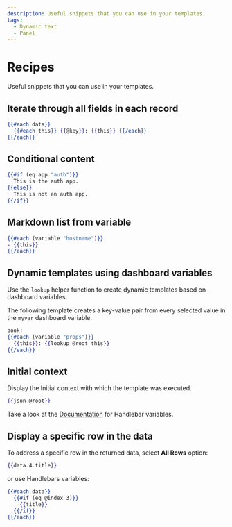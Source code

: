 ```yaml
---
description: Useful snippets that you can use in your templates.
tags:
  - Dynamic text
  - Panel
---
```


# Recipes

Useful snippets that you can use in your templates.

## Iterate through all fields in each record

```handlebars
{{#each data}}
  {{#each this}} {{@key}}: {{this}} {{/each}}
{{/each}}
```

## Conditional content

```handlebars
{{#if (eq app "auth")}}
  This is the auth app.
{{else}}
  This is not an auth app.
{{/if}}
```

## Markdown list from variable

```handlebars
{{#each (variable "hostname")}}
- {{this}}
{{/each}}
```

## Dynamic templates using dashboard variables

Use the `lookup` helper function to create dynamic templates based on dashboard variables.

The following template creates a key-value pair from every selected value in the `myvar` dashboard variable.

```handlebars
book:
{{#each (variable "props")}}
  {{this}}: {{lookup @root this}}
{{/each}}
```

## Initial context

Display the Initial context with which the template was executed.

```handlebars
{{json @root}}
```

Take a look at the [Documentation](https://handlebarsjs.com/api-reference/data-variables.html#root) for Handlebar variables.

## Display a specific row in the data

To address a specific row in the returned data, select **All Rows** option:

```handlebars
{{data.4.title}}
```

or use Handlebars variables:

```handlebars
{{#each data}}
  {{#if (eq @index 3)}}
    {{title}}
  {{/if}}
{{/each}}
```
